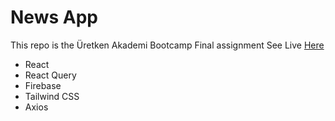 # News App

This repo is the Üretken Akademi Bootcamp Final assignment
See Live  [Here](https://news-app-wnurselam.vercel.app/)
- React
- React Query
- Firebase
- Tailwind CSS
- Axios
